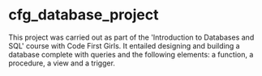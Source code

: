 # cfg_database_project
This project was carried out as part of the 'Introduction to Databases and SQL' course with Code First Girls. It entailed designing and building a database complete with queries and the following elements: a function, a procedure, a view and a trigger.
